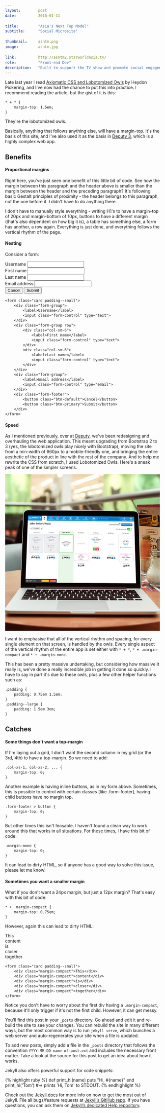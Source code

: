 ```yaml
---
layout:        post
date:          2015-01-11

title:         "Asia's Next Top Model"
subtitle:      "Social Microsite"

thumbnail:     asntm.png
image:         asntm.jpg

link:          http://asntm2.starworldasia.tv/
role:          "Front-end Dev"
description:   "Built to support the TV show and promote social engagement after each week's program. A custom Wordpress theme built from scratch to suit the client's designs.     "
---
```


Late last year I read [Axiomatic CSS and Lobotomized Owls](http://alistapart.com/article/axiomatic-css-and-lobotomized-owls) by Heydon Pickering, and I've now had the chance to put this into practice. I recommend reading the article, but the gist of it is this:

    * + * {
        margin-top: 1.5em;
    }

They're the lobotomized owls. 

Basically, anything that follows anything else, will have a margin-top. It's the basis of this site, and I've also used it as the basis in [Deputy 3](http://deputy.com), which is a highly complex web app.

## Benefits

#### Proportional margins

Right here, you've just seen one benefit of this little bit of code. See how the margin between this paragraph and the header above is smaller than the margin between the header and the preceding paragraph? It's following basic Gestalt principles of proximity - the header belongs to this paragraph, not the one before it. I didn't have to do anything there.

I don't have to manually style everything - writing H1's to have a margin-top of 20px and margin-bottom of 10px, buttons to have a different margin (that's also dependent on how big it is), a table has something else, a form has another, a row again. Everything is just done, and everything follows the vertical rhythm of the page.

#### Nesting

Consider a form:

<div class="row">
	<div class="col-sm-6">
		<form class="card padding--small">
			<div class="form-group">
				<label>Username</label>
				<input class="form-control" type="text">
			</div>
			<div class="form-group row">
				<div class="col-sm-6">
					<label>First name</label>
					<input class="form-control" type="text">
				</div>
				<div class="col-sm-6">
					<label>Last name</label>
					<input class="form-control" type="text">
				</div>
			</div>
			<div class="form-group">
				<label>Email address</label>
				<input class="form-control" type="email">
			</div>
			<div class="form-footer">
				<button class="btn-default">Cancel</button>
				<button class="btn-primary">Submit</button>
			</div>
		</form>
	</div>
	<div class="col-sm-6">
		<pre><code>&lt;form class="card padding--small"&gt;
    &lt;div class="form-group"&gt;
    	&lt;label&gt;Username&lt;/label&gt;
    	&lt;input class="form-control" type="text"&gt;
    &lt;/div&gt;
    &lt;div class="form-group row"&gt;
    	&lt;div class="col-sm-6"&gt;
    		&lt;label&gt;First name&lt;/label&gt;
    		&lt;input class="form-control" type="text"&gt;
    	&lt;/div&gt;
    	&lt;div class="col-sm-6"&gt;
    		&lt;label&gt;Last name&lt;/label&gt;
    		&lt;input class="form-control" type="text"&gt;
    	&lt;/div&gt;
    &lt;/div&gt;
    &lt;div class="form-group"&gt;
    	&lt;label&gt;Email address&lt;/label&gt;
    	&lt;input class="form-control" type="email"&gt;
    &lt;/div&gt;
    &lt;div class="form-footer"&gt;
    	&lt;button class="btn-default"&gt;Cancel&lt;/button&gt;
    	&lt;button class="btn-primary"&gt;Submit&lt;/button&gt;
    &lt;/div&gt;
&lt;/form&gt;</code></pre>
	</div>
</div>

#### Speed

As I mentioned previously, over at [Deputy](http://deputy.com), we've been redesigning and overhauling the web application. This meant upgrading from Bootstrap 2 to 3 (yes, the lobotomized owls play nicely with Bootstrap), moving the site from a min-width of 960px to a mobile-friendly one, and bringing the entire aesthetic of the product in line with the rest of the company. And to help me rewrite the CSS from scratch, I used Lobotomized Owls. Here's a sneak peak of one of the simpler screens.

![Cat](/images/lobotomized-owls/my-week.jpg)

I want to emphasise that all of the vertical rhythm and spacing, for every single element on that screen, is handled by the owls. Every single aspect of the vertical rhythm of the entire app is set either with `* + *`, `* + .margin-compact` and `* + .margin-none`.

This has been a pretty massive undertaking, but considering how massive it really is, we've done a really incredible job in getting it done so quickly. I have to say in part it's due to these owls, plus a few other helper functions such as:

    .padding {
    	padding: 0.75em 1.5em;
    }
    .padding--large {
    	padding: 1.5em 3em;
    }




## Catches

#### Some things don't want a top-margin

If I'm laying out a grid, I don't want the second column in my grid (or the 3rd, 4th) to have a top-margin. So we need to add:

    .col-xs-1, col-xs-2, ... {
    	margin-top: 0;
    }

Another example is having inline buttons, as in my form above. Sometimes, this is possible to control with certain classes (like .form-footer), having child buttons have no margin top. 

    .form-footer > button {
        margin-top: 0;
    }

But other times this isn't feasable. I haven't found a clean way to work around this that works in all situations. For these times, I have this bit of code:

    .margin-none {
        margin-top: 0;
    }

It can lead to dirty HTML, so if anyone has a good way to solve this issue, please let me know!

#### Sometimes you want a smaller margin

What if you don't want a 24px margin, but just a 12px margin? That's easy with this bit of code:

    * + .margin-compact {
        margin-top: 0.75em;
    }

However, again this can lead to dirty HTML:

<div class="row">
	<div class="col-sm-6">
		<form class="card padding--small">
	        <div class="margin-compact">This</div>
	        <div class="margin-compact">content</div>
	        <div class="margin-compact">is</div>
	        <div class="margin-compact">closer</div>
	        <div class="margin-compact">together</div>
	    </form>
	</div>
	<div class="col-sm-6">
		<pre><code>&lt;form class="card padding--small"&gt;
    &lt;div class="margin-compact"&gt;This&lt;/div&gt;
    &lt;div class="margin-compact"&gt;content&lt;/div&gt;
    &lt;div class="margin-compact"&gt;is&lt;/div&gt;
    &lt;div class="margin-compact"&gt;closer&lt;/div&gt;
    &lt;div class="margin-compact"&gt;together&lt;/div&gt;
&lt;/form&gt;</code></pre>
	</div>
</div>

Notice you don't have to worry about the first div having a `.margin-compact`, because it'll only trigger if it's not the first child. However, it can get messy.



You’ll find this post in your `_posts` directory. Go ahead and edit it and re-build the site to see your changes. You can rebuild the site in many different ways, but the most common way is to run `jekyll serve`, which launches a web server and auto-regenerates your site when a file is updated.

To add new posts, simply add a file in the `_posts` directory that follows the convention `YYYY-MM-DD-name-of-post.ext` and includes the necessary front matter. Take a look at the source for this post to get an idea about how it works.

Jekyll also offers powerful support for code snippets:

{% highlight ruby %}
def print_hi(name)
  puts "Hi, #{name}"
end
print_hi('Tom')
#=> prints 'Hi, Tom' to STDOUT.
{% endhighlight %}

Check out the [Jekyll docs][jekyll] for more info on how to get the most out of Jekyll. File all bugs/feature requests at [Jekyll’s GitHub repo][jekyll-gh]. If you have questions, you can ask them on [Jekyll’s dedicated Help repository][jekyll-help].

[jekyll]:      http://jekyllrb.com
[jekyll-gh]:   https://github.com/jekyll/jekyll
[jekyll-help]: https://github.com/jekyll/jekyll-help
